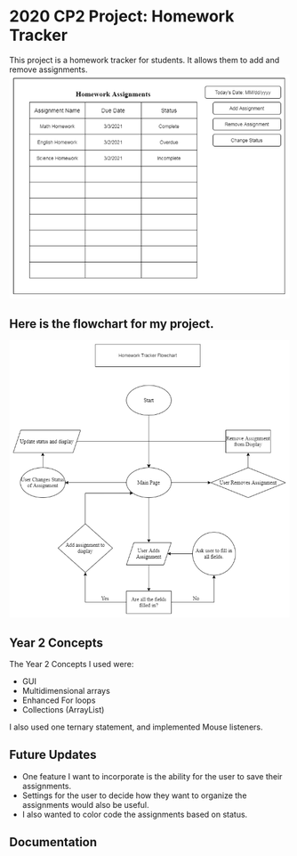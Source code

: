 # 2020 CP2 Project: Homework Tracker
This project is a homework tracker for students. It allows them to add and remove assignments.
![alt text](https://github.com/aaWang27/HomeworkTracker/blob/main/images/HomeworkTracker.png)

## Here is the flowchart for my project.


![alt text](https://github.com/aaWang27/HomeworkTracker/blob/main/images/HomeworkTracker%20Flowchart.png)

## Year 2 Concepts
The Year 2 Concepts I used were:
* GUI
* Multidimensional arrays
* Enhanced For loops
* Collections (ArrayList)

I also used one ternary statement, and implemented Mouse listeners.

## Future Updates
* One feature I want to incorporate is the ability for the user to save their assignments.
* Settings for the user to decide how they want to organize the assignments would also be useful.
* I also wanted to color code the assignments based on status.

## Documentation
